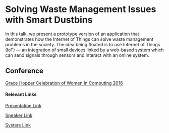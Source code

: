 # Solving Waste Management Issues with Smart Dustbins
In this talk, we present a prototype version of an application that demonstrates how the Internet of Things can solve waste management problems in the society. The idea being floated is to use Internet of Things (IoT) — an integration of small devices linked by a web-based system which can send signals through sensors and interact with an online system.

## Conference 
[Grace Hopper Celebration of Women In Computing 2016](https://ghc.anitaborg.org/)

#### Relevant Links
[Presentation Link](https://www.eiseverywhere.com/ehome/index.php?eventid=153076&tabid=351462&cid=1350690&sessionid=11443509&sessionchoice=1&)

[Speaker Link](https://www.eiseverywhere.com/ehome/index.php?eventid=153076&tabid=351462&cid=1350690&speakerid=493712)

[Systers Link](http://systers.org/wiki/communities/doku.php?id=wiki:ghc:ghc16:solving_waste_management_issues_with_smart_dustbins)

